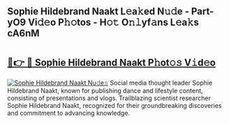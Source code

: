## Sophie Hildebrand Naakt L𝚎a𝚔ed N𝚞𝚍e - Part-yO9 Vi𝚍𝚎o P𝚑𝚘tos - H𝚘𝚝 O𝚗𝚕yf𝚊ns L𝚎a𝚔s cA6nM

# <h2><a href="http://kfdg7j0.oniu.top/?m=Sophie+Hildebrand+Naakt">🔗👉 🔴 Sophie Hildebrand Naakt P𝚑ot𝚘𝚜 V𝚒d𝚎o</a></h2>

[![Sophie Hildebrand Naakt Nu𝚍e𝚜](https://i.imgur.com/0qMVB7G.gif)](http://kfdg7j0.oniu.top/?m=Sophie+Hildebrand+Naakt)
Social media thought leader Sophie Hildebrand Naakt, known for publishing dance and lifestyle content, consisting of presentations and vlogs. Trailblazing scientist researcher Sophie Hildebrand Naakt, recognized for their groundbreaking discoveries and commitment to advancing knowledge.  
